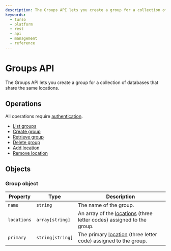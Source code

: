```yaml
---
description: The Groups API lets you create a group for a collection of databases that share the same locations, and auth tokens.
keywords:
  - turso
  - platform
  - rest
  - api
  - management
  - reference
---
```


# Groups API

The Groups API lets you create a group for a collection of databases that share the same locations.

## Operations

All operations require [authentication].

- [List groups]
- [Create group]
- [Retrieve group]
- [Delete group]
- [Add location]
- [Remove location]

## Objects

### Group object

| Property    | Type             | Description                                                             |
| ----------- | ---------------- | ----------------------------------------------------------------------- |
| `name`      | `string`         | The name of the group.                                                  |
| `locations` | `array[string]`  | An array of the [locations] (three letter codes) assigned to the group. |
| `primary`   | `string[string]` | The primary [location] (three letter code) assigned to the group.       |

[List groups]: /reference/platform-rest-api/groups/list-groups
[Create group]: /reference/platform-rest-api/groups/create-group
[Retrieve group]: /reference/platform-rest-api/groups/retrieve-group
[Delete group]: /reference/platform-rest-api/groups/delete-group
[Add location]: /reference/platform-rest-api/groups/add-location
[Remove location]: /reference/platform-rest-api/groups/remove-location
[authentication]: /reference/platform-rest-api/#authentication
[locations]: /reference/platform-rest-api/location/get-locations#example
[location]: /reference/platform-rest-api/location/get-locations#example
